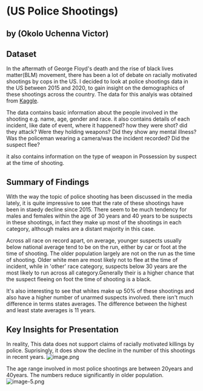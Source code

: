 # (US Police Shootings)
## by (Okolo Uchenna Victor)


## Dataset

In the aftermath of George Floyd's death and the rise of black lives matter(BLM) movement, there has been a lot of debate on racially motivated shootings by cops in the US. I decided to look at police shootings data in the US between 2015 and 2020, to gain insight on the demographics of these shootings across the country.
The data for this analyis was obtained from [Kaggle](https://www.kaggle.com/datasets/ahsen1330/us-police-shootings).

The data contains basic information about the people involved in the shooting e.g. name, age, gender and race. it also contains details of each incident, like date of event, where it happened? how they were shot? did they attack? Were they holding weapons? Did they show any mental illness? Was the policeman wearing a camera/was the incident recorded? Did the suspect flee?


it also contains information on the type of weapon in Possession by suspect at the time of shooting.


## Summary of Findings

With the way the topic of police shooting has been discussed in the media lately, it is quite impressive to see that the rate of these shootings have been in staedy decline since 2015. There seem to be much tendency for males and females within the age of 30 years and 40 years to be suspects in these shootings, in fact they make up most of the shootings in each category, although males are a distant majority in this case.

Across all race on record apart, on average, younger suspects usually below national average tend to be on the run, either by car or foot at the time of shooting. The older population largely are not on the run as the time of shooting. Older white men are most likely not to flee at the time of incident, while in 'other' race category, suspects below 30 years are the most likely to run across all category.Generally their is a higher chance that the suspect fleeing on foot the time of shooting is a black.

It's also interesting to see that whites make up 50% of these shootings and also have a higher number of unarmed suspects involved. there isn't much difference in terms states averages. The difference between the highest and least state averages is 11 years.


## Key Insights for Presentation

In reality, This data does not support claims of racially motivated killings by police. Suprisingly, it does show the decline in the number of this shootings in recent years.
![image.png](attachment:image.png)


The age range involved in most police shootings are between 20years and 40years. The numbers reduce significantly in older population.
![image-5.png](attachment:image-5.png)












